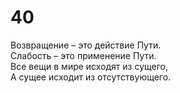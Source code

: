 # 40

Возвращение – это действие Пути.</br>
Слабость – это применение Пути.</br>
Все вещи в мире исходят из сущего,</br>
А сущее исходит из отсутствующего.</br>